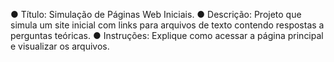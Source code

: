 ● Título: Simulação de Páginas Web Iniciais.
● Descrição: Projeto que simula um site inicial com links para arquivos
de texto contendo respostas a perguntas teóricas.
● Instruções: Explique como acessar a página principal e visualizar os
arquivos.
